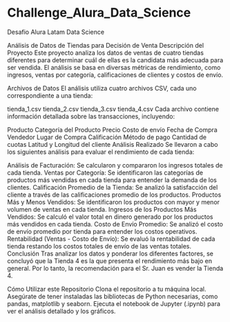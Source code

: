 # Challenge_Alura_Data_Science
Desafio Alura Latam Data Science

Análisis de Datos de Tiendas para Decisión de Venta
Descripción del Proyecto
Este proyecto analiza los datos de ventas de cuatro tiendas diferentes para determinar cuál de ellas es la candidata más adecuada para ser vendida. El análisis se basa en diversas métricas de rendimiento, como ingresos, ventas por categoría, calificaciones de clientes y costos de envío.

Archivos de Datos
El análisis utiliza cuatro archivos CSV, cada uno correspondiente a una tienda:

tienda_1.csv
tienda_2.csv
tienda_3.csv
tienda_4.csv
Cada archivo contiene información detallada sobre las transacciones, incluyendo:

Producto
Categoría del Producto
Precio
Costo de envío
Fecha de Compra
Vendedor
Lugar de Compra
Calificación
Método de pago
Cantidad de cuotas
Latitud y Longitud del cliente
Análisis Realizado
Se llevaron a cabo los siguientes análisis para evaluar el rendimiento de cada tienda:

Análisis de Facturación: Se calcularon y compararon los ingresos totales de cada tienda.
Ventas por Categoría: Se identificaron las categorías de productos más vendidas en cada tienda para entender la demanda de los clientes.
Calificación Promedio de la Tienda: Se analizó la satisfacción del cliente a través de las calificaciones promedio de los productos.
Productos Más y Menos Vendidos: Se identificaron los productos con mayor y menor volumen de ventas en cada tienda.
Ingresos de los Productos Más Vendidos: Se calculó el valor total en dinero generado por los productos más vendidos en cada tienda.
Costo de Envío Promedio: Se analizó el costo de envío promedio por tienda para entender los costos operativos.
Rentabilidad (Ventas - Costo de Envío): Se evaluó la rentabilidad de cada tienda restando los costos totales de envío de las ventas totales.
Conclusión
Tras analizar los datos y ponderar los diferentes factores, se concluyó que la Tienda 4 es la que presenta el rendimiento más bajo en general. Por lo tanto, la recomendación para el Sr. Juan es vender la Tienda 4.

Cómo Utilizar este Repositorio
Clona el repositorio a tu máquina local.
Asegúrate de tener instaladas las bibliotecas de Python necesarias, como pandas, matplotlib y seaborn.
Ejecuta el notebook de Jupyter (.ipynb) para ver el análisis detallado y los gráficos.
